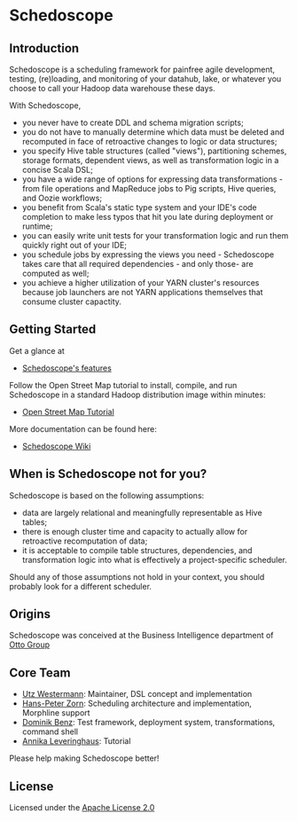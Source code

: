# Schedoscope

## Introduction

Schedoscope is a scheduling framework for painfree agile development, testing, (re)loading, and monitoring of your datahub, lake, or whatever you choose to call your Hadoop data warehouse these days.

With Schedoscope,
* you never have to create DDL and schema migration scripts;
* you do not have to manually determine which data must be deleted and recomputed in face of retroactive changes to logic or data structures;
* you specify Hive table structures (called "views"), partitioning schemes, storage formats, dependent views, as well as transformation logic in a concise Scala DSL;
* you have a wide range of options for expressing data transformations - from file operations and MapReduce jobs to Pig scripts, Hive queries, and Oozie workflows;
* you benefit from Scala's static type system and your IDE's code completion to make less typos that hit you late during deployment or runtime;
* you can easily write unit tests for your transformation logic and run them quickly right out of your IDE;
* you schedule jobs by expressing the views you need - Schedoscope takes care that all required dependencies - and only those-  are computed as well;
* you achieve a higher utilization of your YARN cluster's resources because job launchers are not YARN applications themselves that consume cluster capactity.
 
## Getting Started

Get a glance at 
- [Schedoscope's features](https://github.com/ottogroup/schedoscope/wiki/Schedoscope-at-a-Glance)

Follow the Open Street Map tutorial to install, compile, and run Schedoscope in a standard Hadoop distribution image within minutes:

- [Open Street Map Tutorial](https://github.com/ottogroup/schedoscope/wiki/Open%20Street%20Map%20Tutorial)

More documentation can be found here:
* [Schedoscope Wiki](https://github.com/ottogroup/schedoscope/wiki)

## When is Schedoscope not for you?

Schedoscope is based on the following assumptions:
* data are largely relational and meaningfully representable as Hive tables;
* there is enough cluster time and capacity to actually allow for retroactive recomputation of data;
* it is acceptable to compile table structures, dependencies, and transformation logic into what is effectively a project-specific scheduler.

Should any of those assumptions not hold in your context, you should probably look for a different scheduler.

## Origins

Schedoscope was conceived at the Business Intelligence department of [Otto Group](http://ottogroup.com/en/die-otto-group.php)

## Core Team
* [Utz Westermann](https://github.com/utzwestermann): Maintainer, DSL concept and implementation 
* [Hans-Peter Zorn](https://github.com/hpzorn): Scheduling architecture and implementation, Morphline support
* [Dominik Benz](https://github.com/dominikbenz): Test framework, deployment system, transformations, command shell
* [Annika Leveringhaus](https://github.com/aleveringhaus): Tutorial

Please help making Schedoscope better!

## License
Licensed under the [Apache License 2.0](https://github.com/ottogroup/schedoscope/blob/master/LICENSE)
